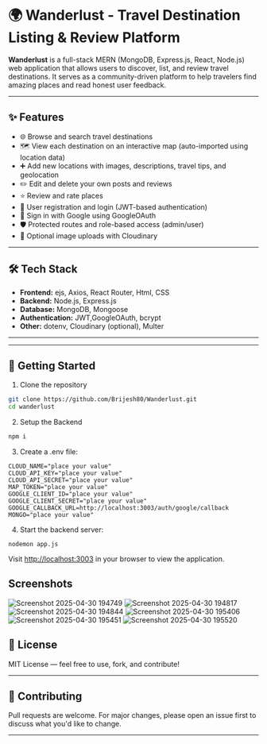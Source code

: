 
# 🌍 Wanderlust - Travel Destination Listing & Review Platform

**Wanderlust** is a full-stack MERN (MongoDB, Express.js, React, Node.js) web application that allows users to discover, list, and review travel destinations. It serves as a community-driven platform to help travelers find amazing places and read honest user feedback.

---

## ✨ Features

- 🌐 Browse and search travel destinations  
- 🗺️ View each destination on an interactive map (auto-imported using location data)  
- ➕ Add new locations with images, descriptions, travel tips, and geolocation  
- ✏️ Edit and delete your own posts and reviews  
- ⭐ Review and rate places  
- 👤 User registration and login (JWT-based authentication)  
- 🔐 Sign in with Google using GoogleOAuth
- 🛡️ Protected routes and role-based access (admin/user)  
- 📸 Optional image uploads with Cloudinary  
  

---

## 🛠️ Tech Stack

- **Frontend:** ejs, Axios, React Router, Html, CSS  
- **Backend:** Node.js, Express.js  
- **Database:** MongoDB, Mongoose  
- **Authentication:** JWT,GoogleOAuth, bcrypt  
- **Other:** dotenv, Cloudinary (optional), Multer  

---
 

---

## 🚀 Getting Started

1. Clone the repository
```bash
git clone https://github.com/Brijesh80/Wanderlust.git
cd wanderlust
```

2. Setup the Backend
```bash
npm i
```
3. Create a .env file:
```env
CLOUD_NAME="place your value"
CLOUD_API_KEY="place your value"
CLOUD_API_SECRET="place your value"
MAP_TOKEN="place your value"
GOOGLE_CLIENT_ID="place your value"
GOOGLE_CLIENT_SECRET="place your value"
GOOGLE_CALLBACK_URL=http://localhost:3003/auth/google/callback
MONGO="place your value"
```
4. Start the backend server:
```
nodemon app.js
```
Visit [http://localhost:3003](http://localhost:3003) in your browser to view the application.


## Screenshots

![Screenshot 2025-04-30 194749](https://github.com/user-attachments/assets/8b1e0cfa-13ec-4d20-846e-c43d8080f8f7)
![Screenshot 2025-04-30 194817](https://github.com/user-attachments/assets/d717f0bd-51c2-4c49-bca1-16ffd9965494)
![Screenshot 2025-04-30 194844](https://github.com/user-attachments/assets/4058b157-0a04-425a-b080-998c304edbe1)
![Screenshot 2025-04-30 195406](https://github.com/user-attachments/assets/581a2e54-29b3-4e94-97a0-4a60317827b1)
![Screenshot 2025-04-30 195451](https://github.com/user-attachments/assets/787d5823-e9b3-4274-b0de-1753820dea76)
![Screenshot 2025-04-30 195520](https://github.com/user-attachments/assets/c5d69127-f8c1-41b6-b5bc-281b60dc6419)

## 📄 License

MIT License — feel free to use, fork, and contribute!

---

## 🤝 Contributing

Pull requests are welcome. For major changes, please open an issue first to discuss what you'd like to change.

---







